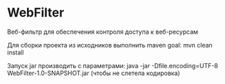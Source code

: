 # WebFilter
Веб-фильтр для обеспечения контроля доступа к веб-ресурсам

Для сборки проекта из исходников выполнить maven goal: mvn clean install

Запуск jar производить с параметрами: java -jar -Dfile.encoding=UTF-8 WebFilter-1.0-SNAPSHOT.jar (чтобы не слетела кодировка)
